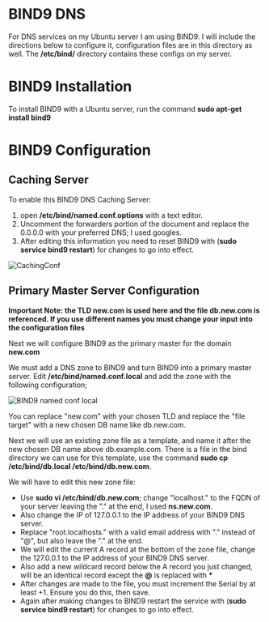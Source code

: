 # BIND9 DNS
For DNS services on my Ubuntu server I am using BIND9. I will include the directions below to configure it, configuration files are in this directory as well. The **/etc/bind/** directory contains these configs on my server.

# BIND9 Installation
To install BIND9 with a Ubuntu server, run the command **sudo apt-get install bind9** 

# BIND9 Configuration
## Caching Server
To enable this BIND9 DNS Caching Server:
1. open **/etc/bind/named.conf.options** with a text editor. 
2. Uncomment the forwarders portion of the document and replace the 0.0.0.0 with your preferred DNS; I used googles. 
3. After editing this information you need to reset BIND9 with (**sudo service bind9 restart**) for changes to go into effect.

![CachingConf](https://user-images.githubusercontent.com/73307402/97124794-45a09700-1710-11eb-8e76-8fc444de2bb2.PNG)

## Primary Master Server Configuration
**Important Note: the TLD new.com is used here and the file db.new.com is referenced. If you use different names you must change your input into the configuration files**


Next we will configure BIND9 as the primary master for the domain **new.com**

We must add a DNS zone to BIND9 and turn BIND9 into a primary master server. Edit **/etc/bind/named.conf.local** and add the zone with the following configuration;

![BIND9 named conf local](https://user-images.githubusercontent.com/73307402/97170462-7f05f080-176a-11eb-85bb-f6f765d72c02.PNG)

You can replace "new.com" with your chosen TLD and replace the "file target" with a new chosen DB name like db.new.com.

Next we will use an existing zone file as a template, and name it after the new chosen DB name above db.example.com. There is a file in the bind directory we can use for this template, use the command **sudo cp /etc/bind/db.local /etc/bind/db.new.com**.

We will have to edit this new zone file: 
- Use **sudo vi /etc/bind/db.new.com**; change "localhost." to the FQDN of your server leaving the "." at the end, I used **ns.new.com**.
- Also change the IP of 127.0.0.1 to the IP address of your BIND9 DNS server. 
- Replace "root.localhosts." with a valid email address with "." instead of "@", but also leave the "." at the end.
- We will edit the current A record at the bottom of the zone file, change the 127.0.0.1 to the IP address of your BIND9 DNS server.
- Also add a new wildcard record below the A record you just changed, will be an identical record except the **@** is replaced with __*__
- After changes are made to the file, you must increment the Serial by at least +1. Ensure you do this, then save.
- Again after making changes to BIND9 restart the service with (**sudo service bind9 restart**) for changes to go into effect.
